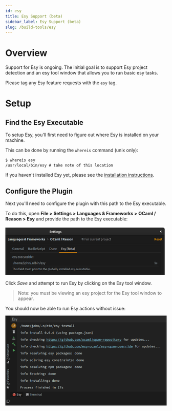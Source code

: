```yaml
---
id: esy
title: Esy Support (beta)
sidebar_label: Esy Support (beta)
slug: /build-tools/esy
---
```


# Overview

Support for Esy is ongoing. The initial goal is to support Esy project detection and an esy tool window that allows you to run basic esy tasks.

Please tag any Esy feature requests with the `esy` tag.

# Setup

## Find the Esy Executable
To setup Esy, you'll first need to figure out where Esy is installed on your machine.

This can be done by running the `whereis` command (unix only):

```shell script
$ whereis esy
/usr/local/bin/esy # take note of this location
```

If you haven't installed Esy yet, please see the [installation instructions](https://esy.sh/docs/en/getting-started.html#install-esy).

## Configure the Plugin

Next you'll need to configure the plugin with this path to the Esy executable.

To do this, open **File > Settings > Languages & Frameworks > OCaml / Reason > Esy**
and provide the path to the Esy executable:

![](../../static/img/esy-setup-0.png)

Click *Save* and attempt to run Esy by clicking on the Esy tool window.

> Note: you must be viewing an esy project for the Esy tool window to appear.

You should now be able to run Esy actions without issue:

![](../../static/img/esy-setup-1.png)
